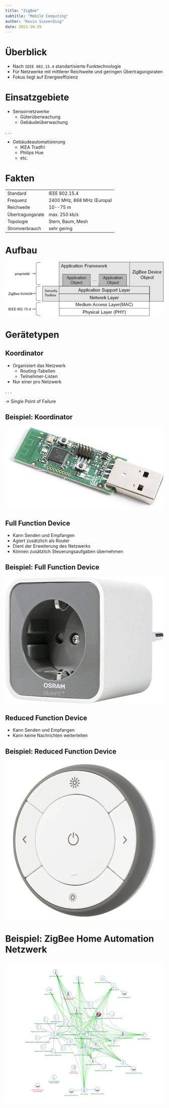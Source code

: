 ```yaml
---
title: "ZigBee"
subtitle: "Mobile Computing"
author: "Kevin Sieverding"
date: 2021-10-29
---
```


# Überblick

- Nach `IEEE 802.15.4` standartisierte Funktechnologie
- Für Netzwerke mit mittlerer Reichweite und geringen Übertragungsraten
- Fokus liegt auf Energieeffizienz

# Einsatzgebiete

- Sensornetzwerke
  - Güterüberwachung
  - Gebäudeüberwachung

. . .

- Gebäudeautomatisierung
  - IKEA Tradfri
  - Philips Hue
  - etc.

# Fakten

|                  |                            |
| ---------------- | -------------------------- |
| Standard         | IEEE 802.15.4              |
| Frequenz         | 2400 MHz, 868 MHz (Europa) |
| Reichweite       | 10--75 m                   |
| Übertragungsrate | max. 250 kb/s              |
| Topologie        | Stern, Baum, Mesh          |
| Stromverbrauch   | sehr gering                |

# Aufbau

![zigbee-protocol-layers.png](img/zigbee-protocol-layers.png)

# Gerätetypen

## Koordinator

- Organisiert das Netzwerk
  - Routing-Tabellen
  - Teilnehmer-Listen
- Nur einer pro Netzwerk

. . .

→ Single Point of Failure

## Beispiel: Koordinator

<p class="stretch"><img src="img/79da51468e6c93728072520fab182c6b.png" alt="ZigBee USB-Stick CC2531" /></p>

## Full Function Device

- Kann Senden und Empfangen
- Agiert zusätzlich als Router
- Dient der Erweiterung des Netzwerks
- Können zusätzlich Steuerungsaufgaben übernehmen

## Beispiel: Full Function Device

<p class="stretch"><img src="img/d8e07541263024fa02c9f7c015efc401.png" alt="OSRAM Smart+ Plug" /></p>

## Reduced Function Device

- Kann Senden und Empfangen
- Kann keine Nachrichten weiterleiten

## Beispiel: Reduced Function Device

<p class="stretch"><img src="img/eed12026a7128609997e4bde24ecc0ce.png" alt="IKEA Tradfri Fernbedienung" /></p>

# Beispiel: ZigBee Home Automation Netzwerk

##

<p class="stretch"><img src="img/zigbee-network.png" alt="ZigBee Home Automation Netzwerk" /></p>
